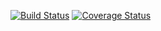 [![Build Status](https://travis-ci.org/smbla/sm.svg?branch=master)](https://travis-ci.org/smbla/sm) [![Coverage Status](https://coveralls.io/repos/github/smbla/sm/badge.svg?branch=master)](https://coveralls.io/github/smbla/sm?branch=master)
